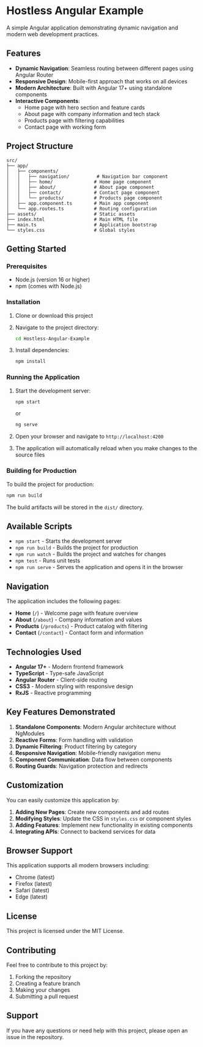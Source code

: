 # Hostless Angular Example

A simple Angular application demonstrating dynamic navigation and modern web development practices.

## Features

- **Dynamic Navigation**: Seamless routing between different pages using Angular Router
- **Responsive Design**: Mobile-first approach that works on all devices
- **Modern Architecture**: Built with Angular 17+ using standalone components
- **Interactive Components**: 
  - Home page with hero section and feature cards
  - About page with company information and tech stack
  - Products page with filtering capabilities
  - Contact page with working form

## Project Structure

```
src/
├── app/
│   ├── components/
│   │   ├── navigation/          # Navigation bar component
│   │   ├── home/               # Home page component
│   │   ├── about/              # About page component
│   │   ├── contact/            # Contact page component
│   │   └── products/           # Products page component
│   ├── app.component.ts        # Main app component
│   └── app.routes.ts           # Routing configuration
├── assets/                     # Static assets
├── index.html                  # Main HTML file
├── main.ts                     # Application bootstrap
└── styles.css                  # Global styles
```

## Getting Started

### Prerequisites

- Node.js (version 16 or higher)
- npm (comes with Node.js)

### Installation

1. Clone or download this project
2. Navigate to the project directory:
   ```bash
   cd Hostless-Angular-Example
   ```

3. Install dependencies:
   ```bash
   npm install
   ```

### Running the Application

1. Start the development server:
   ```bash
   npm start
   ```
   or
   ```bash
   ng serve
   ```

2. Open your browser and navigate to `http://localhost:4200`

3. The application will automatically reload when you make changes to the source files

### Building for Production

To build the project for production:

```bash
npm run build
```

The build artifacts will be stored in the `dist/` directory.

## Available Scripts

- `npm start` - Starts the development server
- `npm run build` - Builds the project for production
- `npm run watch` - Builds the project and watches for changes
- `npm test` - Runs unit tests
- `npm run serve` - Serves the application and opens it in the browser

## Navigation

The application includes the following pages:

- **Home** (`/`) - Welcome page with feature overview
- **About** (`/about`) - Company information and values
- **Products** (`/products`) - Product catalog with filtering
- **Contact** (`/contact`) - Contact form and information

## Technologies Used

- **Angular 17+** - Modern frontend framework
- **TypeScript** - Type-safe JavaScript
- **Angular Router** - Client-side routing
- **CSS3** - Modern styling with responsive design
- **RxJS** - Reactive programming

## Key Features Demonstrated

1. **Standalone Components**: Modern Angular architecture without NgModules
2. **Reactive Forms**: Form handling with validation
3. **Dynamic Filtering**: Product filtering by category
4. **Responsive Navigation**: Mobile-friendly navigation menu
5. **Component Communication**: Data flow between components
6. **Routing Guards**: Navigation protection and redirects

## Customization

You can easily customize this application by:

1. **Adding New Pages**: Create new components and add routes
2. **Modifying Styles**: Update the CSS in `styles.css` or component styles
3. **Adding Features**: Implement new functionality in existing components
4. **Integrating APIs**: Connect to backend services for data

## Browser Support

This application supports all modern browsers including:
- Chrome (latest)
- Firefox (latest)
- Safari (latest)
- Edge (latest)

## License

This project is licensed under the MIT License.

## Contributing

Feel free to contribute to this project by:
1. Forking the repository
2. Creating a feature branch
3. Making your changes
4. Submitting a pull request

## Support

If you have any questions or need help with this project, please open an issue in the repository.

